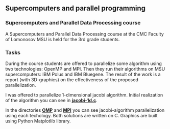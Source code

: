 ## Supercomputers and parallel programming

### Supercomputers and Parallel Data Processing course

A Supercomputers and Parallel Data Processing course at the CMC Faculty of Lomonosov MSU is held for the 3rd grade students. 

### Tasks
During the course students are offered to parallelize some algorithm using two technologies: OpenMP and MPI. Then they run their algorithms on MSU supercomputers: IBM Polus and IBM Bluegene. The result of the work is a report (with 3D-graphics) on the effectiveness of the proposed parallelization.

I was offered to parallelize 1-dimensional jacobi algorithm. Initial realization of the algorithm you can see in **[jacobi-1d.c](jacobi-1d.c)**.

In the directories **[OMP](OMP)** and **[MPI](MPI)** you can see jacobi-algorithm parallelization using each techology. Both solutions are written on C. Graphics are built using Python Matplotlib library.
